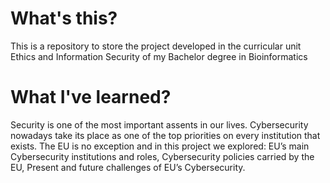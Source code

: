 # What's this?
This is a repository to store the project developed in the curricular unit Ethics and Information Security of my 
Bachelor degree in Bioinformatics

# What I've learned?
Security is one of the most important assents in our lives. Cybersecurity nowadays take its place as one of the top priorities on every institution that exists. 
The EU is no exception and in this project we explored: EU’s main Cybersecurity institutions and roles, Cybersecurity policies carried by the EU, Present and future challenges of EU’s Cybersecurity.



